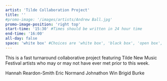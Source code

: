 ```yaml
---
artist: 'Tilde Collaboration Project'
title: ''
#promo-image: '/images/artists/Andrew Ball.jpg'
promo-image-position: 'right top'
start-time: '15:30' #Times should be written in 24 hour time
end-time: '16:00'
all-day: false
space: 'white box' #Choices are 'white box', 'black box', 'open box', 'grounds'
---
```

<!-- Description -->
This is a fast turnaround collaborative project featuring Tilde New Music Festival artists who may or may not have ever met prior to this week.

<!-- Bio -->
Hannah Reardon-Smith
Eric Normand
Johnathon Win
Brigid Burke
